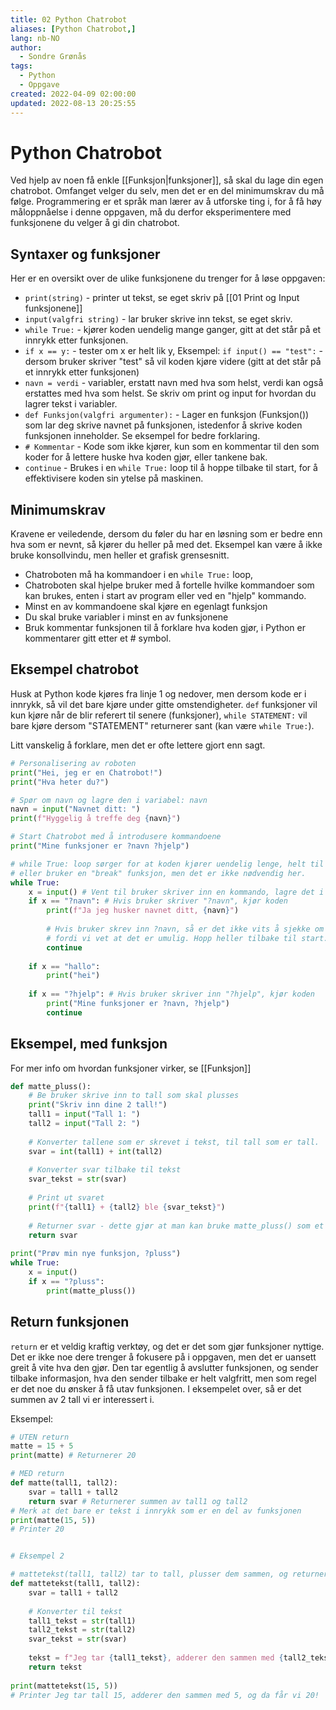 ```yaml
---
title: 02 Python Chatrobot
aliases: [Python Chatrobot,]
lang: nb-NO
author:
  - Sondre Grønås
tags:
  - Python
  - Oppgave
created: 2022-04-09 02:00:00
updated: 2022-08-13 20:25:55
---
```

# Python Chatrobot
Ved hjelp av noen få enkle [[Funksjon|funksjoner]], så skal du lage din egen chatrobot. Omfanget velger du selv, men det er en del minimumskrav du må følge. Programmering er et språk man lærer av å utforske ting i, for å få høy måloppnåelse i denne oppgaven, må du derfor eksperimentere med funksjonene du velger å gi din chatrobot.

## Syntaxer og funksjoner
Her er en oversikt over de ulike funksjonene du trenger for å løse oppgaven:
- `print(string)` - printer ut tekst, se eget skriv på [[01 Print og Input funksjonene]]
- `input(valgfri string)` - lar bruker skrive inn tekst, se eget skriv.
- `while True:` - kjører koden uendelig mange ganger, gitt at det står på et innrykk etter funksjonen.
- `if x == y:` - tester om x er helt lik y, Eksempel: `if input() == "test":` - dersom bruker skriver "test" så vil koden kjøre videre (gitt at det står på et innrykk etter funksjonen)
- `navn = verdi` - variabler, erstatt navn med hva som helst, verdi kan også erstattes med hva som helst. Se skriv om print og input for hvordan du lagrer tekst i variabler.
- `def Funksjon(valgfri argumenter):` - Lager en funksjon (Funksjon()) som lar deg skrive navnet på funksjonen, istedenfor å skrive koden funksjonen inneholder. Se eksempel for bedre forklaring.
- `# Kommentar` - Kode som ikke kjører, kun som en kommentar til den som koder for å lettere huske hva koden gjør, eller tankene bak.
- `continue` - Brukes i en `while True:` loop til å hoppe tilbake til start, for å effektivisere koden sin ytelse på maskinen.

## Minimumskrav
Kravene er veiledende, dersom du føler du har en løsning som er bedre enn hva som er nevnt, så kjører du heller på med det. Eksempel kan være å ikke bruke konsollvindu, men heller et grafisk grensesnitt.
- Chatroboten må ha kommandoer i en `while True:` loop, 
- Chatroboten skal hjelpe bruker med å fortelle hvilke kommandoer som kan brukes, enten i start av program eller ved en "hjelp" kommando.
- Minst en av kommandoene skal kjøre en egenlagt funksjon
- Du skal bruke variabler i minst en av funksjonene
- Bruk kommentar funksjonen til å forklare hva koden gjør, i Python er kommentarer gitt etter et # symbol.

## Eksempel chatrobot
Husk at Python kode kjøres fra linje 1 og nedover, men dersom kode er i innrykk, så vil det bare kjøre under gitte omstendigheter. `def` funksjoner vil kun kjøre når de blir referert til senere (funksjoner), `while STATEMENT:` vil bare kjøre dersom "STATEMENT" returnerer sant (kan være `while True:`).

Litt vanskelig å forklare, men det er ofte lettere gjort enn sagt.
```python
# Personalisering av roboten
print("Hei, jeg er en Chatrobot!")
print("Hva heter du?")

# Spør om navn og lagre den i variabel: navn
navn = input("Navnet ditt: ")
print(f"Hyggelig å treffe deg {navn}")

# Start Chatrobot med å introdusere kommandoene
print("Mine funksjoner er ?navn ?hjelp")

# while True: loop sørger for at koden kjører uendelig lenge, helt til vi trykker X 
# eller bruker en "break" funksjon, men det er ikke nødvendig her.
while True:
	x = input()	# Vent til bruker skriver inn en kommando, lagre det i "x" midlertidig
	if x == "?navn": # Hvis bruker skriver "?navn", kjør koden
		print(f"Ja jeg husker navnet ditt, {navn}")
		
		# Hvis bruker skrev inn ?navn, så er det ikke vits å sjekke om bruker skrev ?hjelp
		# fordi vi vet at det er umulig. Hopp heller tilbake til start.
		continue 
		
	if x == "hallo":
		print("hei")
		
	if x == "?hjelp": # Hvis bruker skriver inn "?hjelp", kjør koden
		print("Mine funksjoner er ?navn, ?hjelp")
		continue
```

## Eksempel, med funksjon
For mer info om hvordan funksjoner virker, se [[Funksjon]]
```python
def matte_pluss():
	# Be bruker skrive inn to tall som skal plusses
	print("Skriv inn dine 2 tall!")
	tall1 = input("Tall 1: ")
	tall2 = input("Tall 2: ")
	
	# Konverter tallene som er skrevet i tekst, til tall som er tall.
	svar = int(tall1) + int(tall2)
	
	# Konverter svar tilbake til tekst
	svar_tekst = str(svar) 
	
	# Print ut svaret
	print(f"{tall1} + {tall2} ble {svar_tekst}")
	
	# Returner svar - dette gjør at man kan bruke matte_pluss() som et tall, se neste eksempel
	return svar
	
print("Prøv min nye funksjon, ?pluss")
while True:
	x = input()
	if x == "?pluss":
		print(matte_pluss())
```

## Return funksjonen
`return` er et veldig kraftig verktøy, og det er det som gjør funksjoner nyttige. Det er ikke noe dere trenger å fokusere på i oppgaven, men det er uansett greit å vite hva den gjør. Den tar egentlig å avslutter funksjonen, og sender tilbake informasjon, hva den sender tilbake er helt valgfritt, men som regel er det noe du ønsker å få utav funksjonen. I eksempelet over, så er det summen av 2 tall vi er interessert i.

Eksempel:
```python
# UTEN return
matte = 15 + 5
print(matte) # Returnerer 20
```

```python
# MED return
def matte(tall1, tall2):
	svar = tall1 + tall2
	return svar # Returnerer summen av tall1 og tall2
# Merk at det bare er tekst i innrykk som er en del av funksjonen
print(matte(15, 5)) 
# Printer 20


# Eksempel 2

# mattetekst(tall1, tall2) tar to tall, plusser dem sammen, og returnerer en forklaring på formelen
def mattetekst(tall1, tall2):
	svar = tall1 + tall2
	
	# Konverter til tekst
	tall1_tekst = str(tall1)
	tall2_tekst = str(tall2)
	svar_tekst = str(svar)
	
	tekst = f"Jeg tar {tall1_tekst}, adderer den sammen med {tall2_tekst}, og da får vi {svar_tekst}!"
	return tekst
	
print(mattetekst(15, 5))
# Printer Jeg tar tall 15, adderer den sammen med 5, og da får vi 20!
```